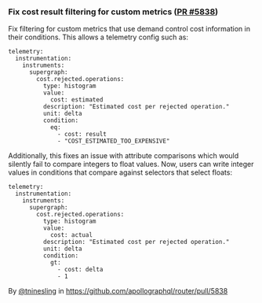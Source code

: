 ### Fix cost result filtering for custom metrics ([PR #5838](https://github.com/apollographql/router/pull/5838))

Fix filtering for custom metrics that use demand control cost information in their conditions. This allows a telemetry config such as:

```
telemetry:
  instrumentation:
    instruments:
      supergraph:
        cost.rejected.operations:
          type: histogram
          value:
            cost: estimated
          description: "Estimated cost per rejected operation."
          unit: delta
          condition:
            eq:
              - cost: result
              - "COST_ESTIMATED_TOO_EXPENSIVE"
```

Additionally, this fixes an issue with attribute comparisons which would silently fail to compare integers to float values. Now, users can write integer values in conditions that compare against selectors that select floats:

```
telemetry:
  instrumentation:
    instruments:
      supergraph:
        cost.rejected.operations:
          type: histogram
          value:
            cost: actual
          description: "Estimated cost per rejected operation."
          unit: delta
          condition:
            gt:
              - cost: delta
              - 1
```

By [@tninesling](https://github.com/tninesling) in https://github.com/apollographql/router/pull/5838
